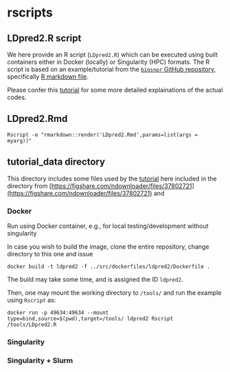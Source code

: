 # rscripts

## LDpred2.R script

We here provide an R script (`LDpred2.R`) which can be executed using built containers either in Docker (locally) or Singularity (HPC) formats.
The R script is based on an example/tutorial from the [`bigsnpr` GitHub repository](https://github.com/privefl/bigsnpr), 
specifically [R markdown file](https://github.com/privefl/bigsnpr/blob/master/vignettes/LDpred2.Rmd).

Please confer this [tutorial](https://privefl.github.io/bigsnpr/articles/LDpred2.html) for some more detailed explainations of the actual codes.

## LDpred2.Rmd

```
Rscript -e "rmarkdown::render('LDpred2.Rmd',params=list(args = myarg))"
```

## tutorial_data directory

This directory includes some files used by the [tutorial](https://privefl.github.io/bigsnpr/articles/LDpred2.html) here included in the directory from
[https://figshare.com/ndownloader/files/37802721](https://figshare.com/ndownloader/files/37802721) and 

### Docker

Run using Docker container, e.g., for local testing/development without singularity

In case you wish to build the image, clone the entire repository, change directory to this one and issue
```
docker build -t ldpred2 -f ../src/dockerfiles/ldpred2/Dockerfile .
```
The build may take some time, and is assigned the ID `ldpred2`.

Then, one may mount the working directory to `/tools/` and run the example using `Rscript` as:
```
docker run -p 49634:49634 --mount type=bind,source=$(pwd),target=/tools/ ldpred2 Rscript /tools/LDpred2.R
```

### Singularity




### Singularity + Slurm

